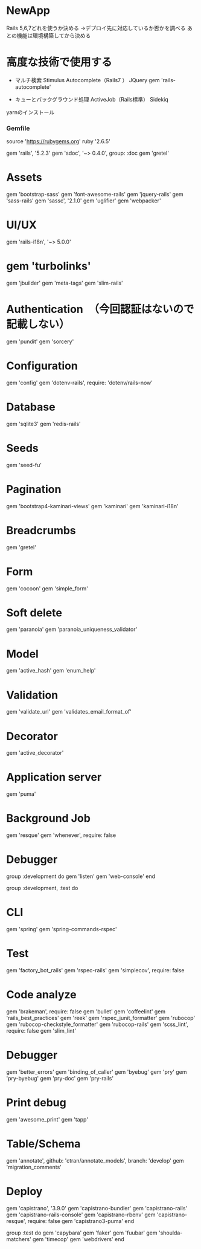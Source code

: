 # NewApp

Rails 5,6,7どれを使うか決める
→デプロイ先に対応しているか否かを調べる
あとの機能は環境構築してから決める

# 高度な技術で使用する
* マルチ検索
Stimulus Autocomplete（Rails7 ）
JQuery
gem 'rails-autocomplete'

* キューとバックグラウンド処理
ActiveJob（Rails標準）
Sidekiq

yarnのインストール


### Gemfile

source 'https://rubygems.org'
ruby '2.6.5'

gem 'rails', '5.2.3'
gem 'sdoc', '~> 0.4.0', group: :doc
gem 'gretel'

# Assets
gem 'bootstrap-sass'
gem 'font-awesome-rails'
gem 'jquery-rails'
gem 'sass-rails'
gem 'sassc', '2.1.0'
gem 'uglifier'
gem 'webpacker'

# UI/UX
gem 'rails-i18n', '~> 5.0.0'
# gem 'turbolinks'
gem 'jbuilder'
gem 'meta-tags'
gem 'slim-rails'

# Authentication　（今回認証はないので記載しない）
gem 'pundit'
gem 'sorcery'

# Configuration
gem 'config'
gem 'dotenv-rails', require: 'dotenv/rails-now'

# Database
gem 'sqlite3'
gem 'redis-rails'

# Seeds
gem 'seed-fu'

# Pagination
gem 'bootstrap4-kaminari-views'
gem 'kaminari'
gem 'kaminari-i18n'

# Breadcrumbs
gem 'gretel'

# Form
gem 'cocoon'
gem 'simple_form'

# Soft delete
gem 'paranoia'
gem 'paranoia_uniqueness_validator'

# Model
gem 'active_hash'
gem 'enum_help'

# Validation
gem 'validate_url'
gem 'validates_email_format_of'

# Decorator
gem 'active_decorator'

# Application server
gem 'puma'

# Background Job
gem 'resque'
gem 'whenever', require: false

# Debugger
group :development do
  gem 'listen'
  gem 'web-console'
end

group :development, :test do

  # CLI
  gem 'spring'
  gem 'spring-commands-rspec'

  # Test
  gem 'factory_bot_rails'
  gem 'rspec-rails'
  gem 'simplecov', require: false

  # Code analyze
  gem 'brakeman', require: false
  gem 'bullet'
  gem 'coffeelint'
  gem 'rails_best_practices'
  gem 'reek'
  gem 'rspec_junit_formatter'
  gem 'rubocop'
  gem 'rubocop-checkstyle_formatter'
  gem 'rubocop-rails'
  gem 'scss_lint', require: false
  gem 'slim_lint'

  # Debugger
  gem 'better_errors'
  gem 'binding_of_caller'
  gem 'byebug'
  gem 'pry'
  gem 'pry-byebug'
  gem 'pry-doc'
  gem 'pry-rails'

  # Print debug
  gem 'awesome_print'
  gem 'tapp'

  # Table/Schema
  gem 'annotate', github: 'ctran/annotate_models', branch: 'develop'
  gem 'migration_comments'

  # Deploy
  gem 'capistrano', '3.9.0'
  gem 'capistrano-bundler'
  gem 'capistrano-rails'
  gem 'capistrano-rails-console'
  gem 'capistrano-rbenv'
  gem 'capistrano-resque', require: false
  gem 'capistrano3-puma'
end

group :test do
  gem 'capybara'
  gem 'faker'
  gem 'fuubar'
  gem 'shoulda-matchers'
  gem 'timecop'
  gem 'webdrivers'
end

